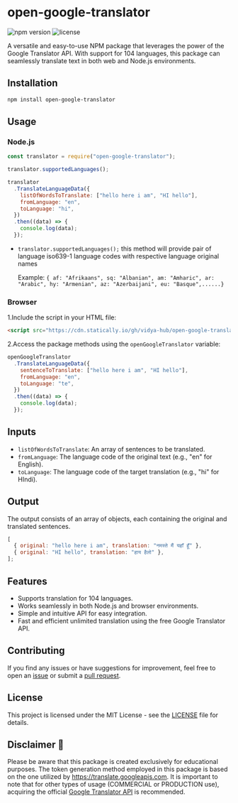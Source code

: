 # open-google-translator

![npm version](https://img.shields.io/npm/v/open-google-translator.svg) ![license](https://img.shields.io/npm/l/open-google-translator.svg)

A versatile and easy-to-use NPM package that leverages the power of the Google Translator API. With support for 104 languages, this package can seamlessly translate text in both web and Node.js environments.

## Installation

```bash
npm install open-google-translator
```

## Usage

### Node.js

```javascript
const translator = require("open-google-translator");

translator.supportedLanguages();

translator
  .TranslateLanguageData({
    listOfWordsToTranslate: ["hello here i am", "HI hello"],
    fromLanguage: "en",
    toLanguage: "hi",
  })
  .then((data) => {
    console.log(data);
  });
```

- `translator.supportedLanguages();` this method will provide pair of language iso639-1 language codes with respective language original names

  Example: `{
af: "Afrikaans",
sq: "Albanian",
am: "Amharic",
ar: "Arabic",
hy: "Armenian",
az: "Azerbaijani",
eu: "Basque",......}`

### Browser

1.Include the script in your HTML file:

```html
<script src="https://cdn.statically.io/gh/vidya-hub/open-google-translator/main/dist/bundle.js"></script>
```

2.Access the package methods using the `openGoogleTranslator` variable:

```javascript
openGoogleTranslator
  .TranslateLanguageData({
    sentenceToTranslate: ["hello here i am", "HI hello"],
    fromLanguage: "en",
    toLanguage: "te",
  })
  .then((data) => {
    console.log(data);
  });
```

## Inputs

- `listOfWordsToTranslate`: An array of sentences to be translated.
- `fromLanguage`: The language code of the original text (e.g., "en" for English).
- `toLanguage`: The language code of the target translation (e.g., "hi" for HIndi).

## Output

The output consists of an array of objects, each containing the original and translated sentences.

```js
[
  { original: "hello here i am", translation: "नमस्ते मैं यहाँ हूँ" },
  { original: "HI hello", translation: "हाय हैलो" },
];
```

## Features

- Supports translation for 104 languages.
- Works seamlessly in both Node.js and browser environments.
- Simple and intuitive API for easy integration.
- Fast and efficient unlimited translation using the free Google Translator API.

## Contributing

If you find any issues or have suggestions for improvement, feel free to open an [issue](https://github.com/vidya-hub/open-google-translator/issues) or submit a [pull request](https://github.com/vidya-hub/open-google-translator/pulls).

## License

This project is licensed under the MIT License - see the [LICENSE](LICENSE) file for details.

## Disclaimer 📝

Please be aware that this package is created exclusively for educational purposes. The token generation method employed in this package is based on the one utilized by https://translate.googleapis.com. It is important to note that for other types of usage (COMMERCIAL or PRODUCTION use), acquiring the official [Google Translator API](https://cloud.google.com/translate/) is recommended.
